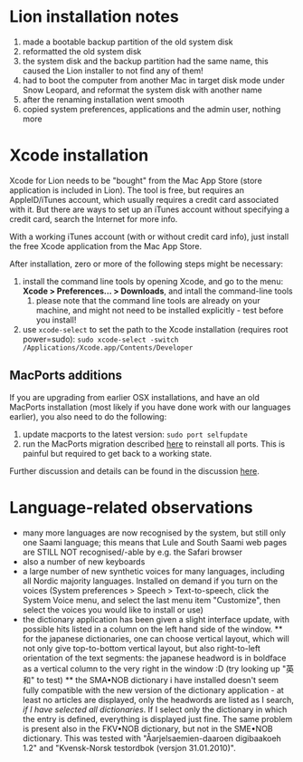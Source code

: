 # Lion installation notes


1. made a bootable backup partition of the old system disk
1. reformatted the old system disk
1. the system disk and the backup partition had the same name, this caused the Lion installer to not find any of them!
1. had to boot the computer from another Mac in target disk mode under Snow Leopard, and reformat the system disk with another name
1. after the renaming installation went smooth
1. copied system preferences, applications and the admin user, nothing more


# Xcode installation


Xcode for Lion needs to be "bought" from the Mac App Store (store application is included in Lion). The tool is free, but requires an AppleID/iTunes account, which usually requires a credit card associated with it. But there are ways to set up an iTunes account without specifying a credit card, search the Internet for more info.


With a working iTunes account (with or without credit card info), just install the free Xcode application from the Mac App Store.


After installation, zero or more of the following steps might be necessary:
1. install the command line tools by opening Xcode, and go to the menu:
  **Xcode > Preferences… > Downloads**, and intall the command-line tools
      1. please note that the command line tools are already on your machine, and might not need to be installed explicitly - test before you install!
2. use `xcode-select` to set the path to the Xcode installation (requires root
  power=sudo):
  `sudo xcode-select -switch /Applications/Xcode.app/Contents/Developer`


## MacPorts additions


If you are upgrading from earlier OSX installations, and have an old MacPorts installation (most likely if you have done work with our languages earlier), you also need to do the following:


1. update macports to the latest version: `sudo port selfupdate`
1. run the MacPorts migration described [here](https://trac.macports.org/wiki/Migration) to reinstall all ports. This is painful but required to get back to a working state.


Further discussion and details can be found in the discussion [here](http://stackoverflow.com/questions/9323738/unable-to-get-macport-functionality-after-installing-xcode-4-3).


# Language-related observations


* many more languages are now recognised by the system, but still only one Saami language; this means that Lule and South Saami web pages are STILL NOT recognised/-able by e.g. the Safari browser
* also a number of new keyboards
* a large number of new synthetic voices for many languages, including all Nordic majority languages. Installed on demand if you turn on the voices (System preferences > Speech > Text-to-speech, click the System Voice menu, and select the last menu item "Customize", then select the voices you would like to install or use)
* the dictionary application has been given a slight interface update, with possible hits listed in a column on the left hand side of the window.
** for the japanese dictionaries, one can choose vertical layout, which will not only give top-to-bottom vertical layout, but also right-to-left orientation of the text segments: the japanese headword is in boldface as a vertical column to the very right in the window :D (try looking up "英和" to test)
** the SMA•NOB dictionary i have installed doesn't seem fully compatible with the new version of the dictionary application - at least no articles are displayed, only the headwords are listed as I search, *if I have selected all dictionaries*. If I select only the dictionary in which the entry is defined, everything is displayed just fine. The same problem is present also in the FKV•NOB dictionary, but not in the SME•NOB dictionary. This was tested with "Åarjelsaemien-daaroen digibaakoeh 1.2" and "Kvensk-Norsk testordbok (versjon 31.01.2010)".

